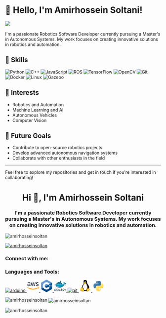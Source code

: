 
# 👋 Hello, I'm  Amirhossein Soltani!

![](https://komarev.com/ghpvc/?username=amirhosseinsoltan&color=blueviolet)


I'm a passionate Robotics Software Developer currently pursuing a Master's in Autonomous Systems. My work focuses on creating innovative solutions in robotics and automation.

## 🚀 Skills


<p>
  <img alt="Python" src="https://img.shields.io/badge/-Python-3776AB?style=flat-square&logo=python&logoColor=white" />
  <img alt="C++" src="https://img.shields.io/badge/-C++-00599C?style=flat-square&logo=c%2B%2B&logoColor=white" />
  <img alt="JavaScript" src="https://img.shields.io/badge/-JavaScript-F7DF1C?style=flat-square&logo=javascript&logoColor=black" />
  <img alt="ROS" src="https://img.shields.io/badge/-ROS-22314E?style=flat-square&logo=ros&logoColor=white" />
  <img alt="TensorFlow" src="https://img.shields.io/badge/-TensorFlow-FF6F00?style=flat-square&logo=tensorflow&logoColor=white" />
  <img alt="OpenCV" src="https://img.shields.io/badge/-OpenCV-5C3EE8?style=flat-square&logo=opencv&logoColor=white" />
  <img alt="Git" src="https://img.shields.io/badge/-Git-F05032?style=flat-square&logo=git&logoColor=white" />
  <img alt="Docker" src="https://img.shields.io/badge/-Docker-2496ED?style=flat-square&logo=docker&logoColor=white" />
  <img alt="Linux" src="https://img.shields.io/badge/-Linux-FCC624?style=flat-square&logo=linux&logoColor=black" />
  <img alt="Gazebo" src="https://img.shields.io/badge/-Gazebo-FF6600?style=flat-square&logo=gazebo&logoColor=white" />
</p>

## 🌟 Interests

- Robotics and Automation
- Machine Learning and AI
- Autonomous Vehicles
- Computer Vision

## 🌱 Future Goals

- Contribute to open-source robotics projects
- Develop advanced autonomous navigation systems
- Collaborate with other enthusiasts in the field

---

Feel free to explore my repositories and get in touch if you're interested in collaborating!




<h1 align="center">Hi 👋, I'm Amirhossein Soltani</h1>
<h3 align="center">I'm a passionate Robotics Software Developer currently pursuing a Master's in Autonomous Systems. My work focuses on creating innovative solutions in robotics and automation.</h3>

<p align="left"> <img src="https://komarev.com/ghpvc/?username=amirhosseinsoltan&label=Profile%20views&color=0e75b6&style=flat" alt="amirhosseinsoltan" /> </p>

<p align="left"> <a href="https://github.com/ryo-ma/github-profile-trophy"><img src="https://github-profile-trophy.vercel.app/?username=amirhosseinsoltan" alt="amirhosseinsoltan" /></a> </p>

<h3 align="left">Connect with me:</h3>
<p align="left">
</p>

<h3 align="left">Languages and Tools:</h3>
<p align="left"> <a href="https://www.arduino.cc/" target="_blank" rel="noreferrer"> <img src="https://cdn.worldvectorlogo.com/logos/arduino-1.svg" alt="arduino" width="40" height="40"/> </a> <a href="https://aws.amazon.com" target="_blank" rel="noreferrer"> <img src="https://raw.githubusercontent.com/devicons/devicon/master/icons/amazonwebservices/amazonwebservices-original-wordmark.svg" alt="aws" width="40" height="40"/> </a> <a href="https://www.w3schools.com/cpp/" target="_blank" rel="noreferrer"> <img src="https://raw.githubusercontent.com/devicons/devicon/master/icons/cplusplus/cplusplus-original.svg" alt="cplusplus" width="40" height="40"/> </a> <a href="https://www.docker.com/" target="_blank" rel="noreferrer"> <img src="https://raw.githubusercontent.com/devicons/devicon/master/icons/docker/docker-original-wordmark.svg" alt="docker" width="40" height="40"/> </a> <a href="https://git-scm.com/" target="_blank" rel="noreferrer"> <img src="https://www.vectorlogo.zone/logos/git-scm/git-scm-icon.svg" alt="git" width="40" height="40"/> </a> <a href="https://www.linux.org/" target="_blank" rel="noreferrer"> <img src="https://raw.githubusercontent.com/devicons/devicon/master/icons/linux/linux-original.svg" alt="linux" width="40" height="40"/> </a> <a href="https://www.python.org" target="_blank" rel="noreferrer"> <img src="https://raw.githubusercontent.com/devicons/devicon/master/icons/python/python-original.svg" alt="python" width="40" height="40"/> </a> </p>

<p><img align="left" src="https://github-readme-stats.vercel.app/api/top-langs?username=amirhosseinsoltan&show_icons=true&locale=en&layout=compact" alt="amirhosseinsoltan" /></p>

<p>&nbsp;<img align="center" src="https://github-readme-stats.vercel.app/api?username=amirhosseinsoltan&show_icons=true&locale=en" alt="amirhosseinsoltan" /></p>

<p><img align="center" src="https://github-readme-streak-stats.herokuapp.com/?user=amirhosseinsoltan&" alt="amirhosseinsoltan" /></p>

